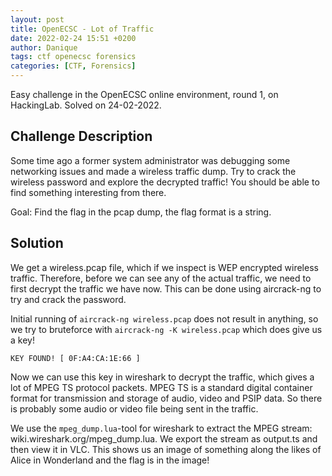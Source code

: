 ```yaml
---
layout: post
title: OpenECSC - Lot of Traffic
date: 2022-02-24 15:51 +0200
author: Danique
tags: ctf openecsc forensics
categories: [CTF, Forensics]
---
```

Easy challenge in the OpenECSC online environment, round 1, on HackingLab. Solved on 24-02-2022.

## Challenge Description
Some time ago a former system administrator was debugging some networking issues and made a wireless traffic dump. Try to crack the wireless password and explore the decrypted traffic! You should be able to find something interesting from there.

Goal: Find the flag in the pcap dump, the flag format is a string. 

## Solution
We get a wireless.pcap file, which if we inspect is WEP encrypted wireless traffic. Therefore, before we can see any of the actual traffic, we need to first decrypt the traffic we have now. This can be done using aircrack-ng to try and crack the password. 

Initial running of `aircrack-ng wireless.pcap` does not result in anything, so we try to bruteforce with `aircrack-ng -K wireless.pcap` which does give us a key!
```
KEY FOUND! [ 0F:A4:CA:1E:66 ] 
```

Now we can use this key in wireshark to decrypt the traffic, which gives a lot of MPEG TS protocol packets. 
MPEG TS is a standard digital container format for transmission and storage of audio, video and PSIP data. So there is probably some audio or video file being sent in the traffic. 

We use the `mpeg_dump.lua`-tool for wireshark to extract the MPEG stream: wiki.wireshark.org/mpeg_dump.lua.
We export the stream as output.ts and then view it in VLC. This shows us an image of something along the likes of Alice in Wonderland and the flag is in the image!



